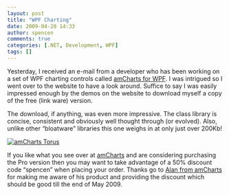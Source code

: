 ```yaml
---
layout: post
title: "WPF Charting"
date: 2009-04-28 14:33
author: spencen
comments: true
categories: [.NET, Development, WPF]
tags: []
---
```



Yesterday, I received an e-mail from a developer who has been working on a set of WPF charting controls called <a href="http://wpf.amcharts.com" target="_blank">amCharts for WPF</a>. I was intrigued so I went over to the website to have a look around. Suffice to say I was easily impressed enough by the demos on the website to download myself a copy of the free (link ware) version.
  

The download, if anything, was even more impressive. The class library is concise, consistent and obviously well thought through (or evolved). Also, unlike other “bloatware” libraries this one weighs in at only just over 200Kb!
  

<a href="http://blog.spencen.com/images/83489-72989/amCharts%20Torus_3.png">![amCharts Torus](http://blog.spencen.com/images/83489-72989/amCharts%20Torus_thumb_2.png "amCharts Torus")</a> 
  

If you like what you see over at <a href="http://wpf.amcharts.com" target="_blank">amCharts</a> and are considering purchasing the Pro version then you may want to take advantage of a 50% discount code “spencen” when placing your order. Thanks go to <a href="http://www.amcharts.com/about/" target="_blank">Alan from amCharts</a> for making me aware of his product and providing the discount which should be good till the end of May 2009.


